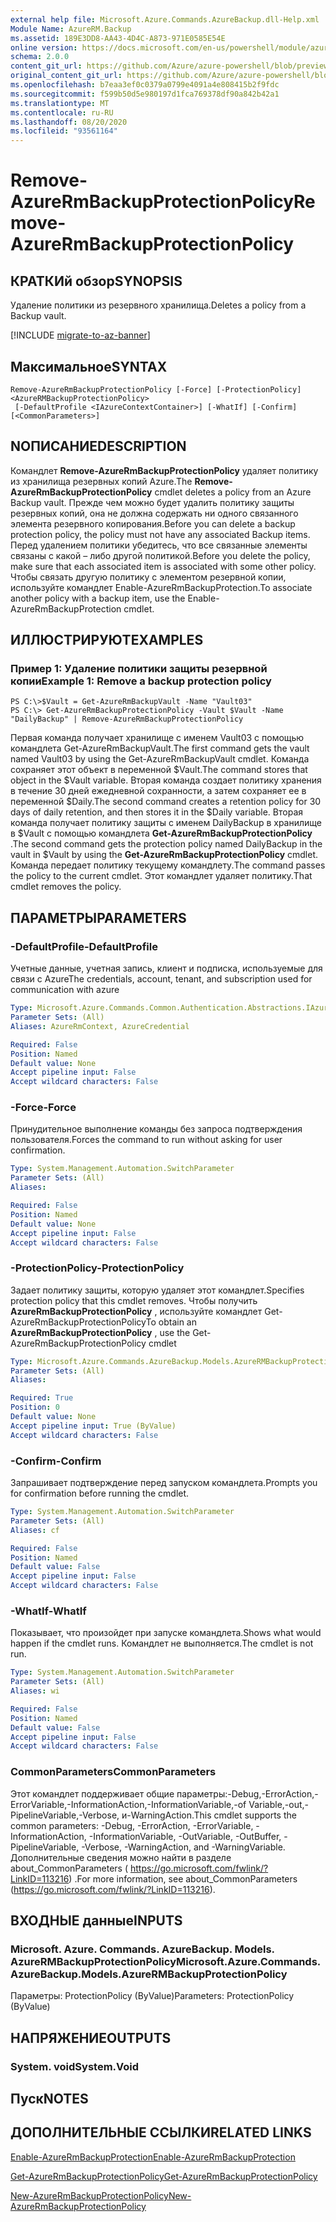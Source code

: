 ```yaml
---
external help file: Microsoft.Azure.Commands.AzureBackup.dll-Help.xml
Module Name: AzureRM.Backup
ms.assetid: 189E3DD8-AA43-4D4C-A873-971E0585E54E
online version: https://docs.microsoft.com/en-us/powershell/module/azurerm.backup/remove-azurermbackupprotectionpolicy
schema: 2.0.0
content_git_url: https://github.com/Azure/azure-powershell/blob/preview/src/ResourceManager/AzureBackup/Commands.AzureBackup/help/Remove-AzureRmBackupProtectionPolicy.md
original_content_git_url: https://github.com/Azure/azure-powershell/blob/preview/src/ResourceManager/AzureBackup/Commands.AzureBackup/help/Remove-AzureRmBackupProtectionPolicy.md
ms.openlocfilehash: b7eaa3ef0c0379a0799e4091a4e808415b2f9fdc
ms.sourcegitcommit: f599b50d5e980197d1fca769378df90a842b42a1
ms.translationtype: MT
ms.contentlocale: ru-RU
ms.lasthandoff: 08/20/2020
ms.locfileid: "93561164"
---
```

# <span data-ttu-id="b6666-101">Remove-AzureRmBackupProtectionPolicy</span><span class="sxs-lookup"><span data-stu-id="b6666-101">Remove-AzureRmBackupProtectionPolicy</span></span>

## <span data-ttu-id="b6666-102">КРАТКИй обзор</span><span class="sxs-lookup"><span data-stu-id="b6666-102">SYNOPSIS</span></span>
<span data-ttu-id="b6666-103">Удаление политики из резервного хранилища.</span><span class="sxs-lookup"><span data-stu-id="b6666-103">Deletes a policy from a Backup vault.</span></span>

[!INCLUDE [migrate-to-az-banner](../../includes/migrate-to-az-banner.md)]

## <span data-ttu-id="b6666-104">Максимальное</span><span class="sxs-lookup"><span data-stu-id="b6666-104">SYNTAX</span></span>

```
Remove-AzureRmBackupProtectionPolicy [-Force] [-ProtectionPolicy] <AzureRMBackupProtectionPolicy>
 [-DefaultProfile <IAzureContextContainer>] [-WhatIf] [-Confirm] [<CommonParameters>]
```

## <span data-ttu-id="b6666-105">NОПИСАНИЕ</span><span class="sxs-lookup"><span data-stu-id="b6666-105">DESCRIPTION</span></span>
<span data-ttu-id="b6666-106">Командлет **Remove-AzureRmBackupProtectionPolicy** удаляет политику из хранилища резервных копий Azure.</span><span class="sxs-lookup"><span data-stu-id="b6666-106">The **Remove-AzureRmBackupProtectionPolicy** cmdlet deletes a policy from an Azure Backup vault.</span></span>
<span data-ttu-id="b6666-107">Прежде чем можно будет удалить политику защиты резервных копий, она не должна содержать ни одного связанного элемента резервного копирования.</span><span class="sxs-lookup"><span data-stu-id="b6666-107">Before you can delete a backup protection policy, the policy must not have any associated Backup items.</span></span>
<span data-ttu-id="b6666-108">Перед удалением политики убедитесь, что все связанные элементы связаны с какой – либо другой политикой.</span><span class="sxs-lookup"><span data-stu-id="b6666-108">Before you delete the policy, make sure that each associated item is associated with some other policy.</span></span>
<span data-ttu-id="b6666-109">Чтобы связать другую политику с элементом резервной копии, используйте командлет Enable-AzureRmBackupProtection.</span><span class="sxs-lookup"><span data-stu-id="b6666-109">To associate another policy with a backup item, use the Enable-AzureRmBackupProtection cmdlet.</span></span>

## <span data-ttu-id="b6666-110">ИЛЛЮСТРИРУЮТ</span><span class="sxs-lookup"><span data-stu-id="b6666-110">EXAMPLES</span></span>

### <span data-ttu-id="b6666-111">Пример 1: Удаление политики защиты резервной копии</span><span class="sxs-lookup"><span data-stu-id="b6666-111">Example 1: Remove a backup protection policy</span></span>
```
PS C:\>$Vault = Get-AzureRmBackupVault -Name "Vault03"
PS C:\> Get-AzureRmBackupProtectionPolicy -Vault $Vault -Name "DailyBackup" | Remove-AzureRmBackupProtectionPolicy
```

<span data-ttu-id="b6666-112">Первая команда получает хранилище с именем Vault03 с помощью командлета Get-AzureRmBackupVault.</span><span class="sxs-lookup"><span data-stu-id="b6666-112">The first command gets the vault named Vault03 by using the Get-AzureRmBackupVault cmdlet.</span></span>
<span data-ttu-id="b6666-113">Команда сохраняет этот объект в переменной $Vault.</span><span class="sxs-lookup"><span data-stu-id="b6666-113">The command stores that object in the $Vault variable.</span></span>
<span data-ttu-id="b6666-114">Вторая команда создает политику хранения в течение 30 дней ежедневной сохранности, а затем сохраняет ее в переменной $Daily.</span><span class="sxs-lookup"><span data-stu-id="b6666-114">The second command creates a retention policy for 30 days of daily retention, and then stores it in the $Daily variable.</span></span>
<span data-ttu-id="b6666-115">Вторая команда получает политику защиты с именем DailyBackup в хранилище в $Vault с помощью командлета **Get-AzureRmBackupProtectionPolicy** .</span><span class="sxs-lookup"><span data-stu-id="b6666-115">The second command gets the protection policy named DailyBackup in the vault in $Vault by using the **Get-AzureRmBackupProtectionPolicy** cmdlet.</span></span>
<span data-ttu-id="b6666-116">Команда передает политику текущему командлету.</span><span class="sxs-lookup"><span data-stu-id="b6666-116">The command passes the policy to the current cmdlet.</span></span>
<span data-ttu-id="b6666-117">Этот командлет удаляет политику.</span><span class="sxs-lookup"><span data-stu-id="b6666-117">That cmdlet removes the policy.</span></span>

## <span data-ttu-id="b6666-118">ПАРАМЕТРЫ</span><span class="sxs-lookup"><span data-stu-id="b6666-118">PARAMETERS</span></span>

### <span data-ttu-id="b6666-119">-DefaultProfile</span><span class="sxs-lookup"><span data-stu-id="b6666-119">-DefaultProfile</span></span>
<span data-ttu-id="b6666-120">Учетные данные, учетная запись, клиент и подписка, используемые для связи с Azure</span><span class="sxs-lookup"><span data-stu-id="b6666-120">The credentials, account, tenant, and subscription used for communication with azure</span></span>

```yaml
Type: Microsoft.Azure.Commands.Common.Authentication.Abstractions.IAzureContextContainer
Parameter Sets: (All)
Aliases: AzureRmContext, AzureCredential

Required: False
Position: Named
Default value: None
Accept pipeline input: False
Accept wildcard characters: False
```

### <span data-ttu-id="b6666-121">-Force</span><span class="sxs-lookup"><span data-stu-id="b6666-121">-Force</span></span>
<span data-ttu-id="b6666-122">Принудительное выполнение команды без запроса подтверждения пользователя.</span><span class="sxs-lookup"><span data-stu-id="b6666-122">Forces the command to run without asking for user confirmation.</span></span>

```yaml
Type: System.Management.Automation.SwitchParameter
Parameter Sets: (All)
Aliases:

Required: False
Position: Named
Default value: None
Accept pipeline input: False
Accept wildcard characters: False
```

### <span data-ttu-id="b6666-123">-ProtectionPolicy</span><span class="sxs-lookup"><span data-stu-id="b6666-123">-ProtectionPolicy</span></span>
<span data-ttu-id="b6666-124">Задает политику защиты, которую удаляет этот командлет.</span><span class="sxs-lookup"><span data-stu-id="b6666-124">Specifies protection policy that this cmdlet removes.</span></span>
<span data-ttu-id="b6666-125">Чтобы получить **AzureRmBackupProtectionPolicy** , используйте командлет Get-AzureRmBackupProtectionPolicy</span><span class="sxs-lookup"><span data-stu-id="b6666-125">To obtain an **AzureRmBackupProtectionPolicy** , use the Get-AzureRmBackupProtectionPolicy cmdlet</span></span>

```yaml
Type: Microsoft.Azure.Commands.AzureBackup.Models.AzureRMBackupProtectionPolicy
Parameter Sets: (All)
Aliases:

Required: True
Position: 0
Default value: None
Accept pipeline input: True (ByValue)
Accept wildcard characters: False
```

### <span data-ttu-id="b6666-126">-Confirm</span><span class="sxs-lookup"><span data-stu-id="b6666-126">-Confirm</span></span>
<span data-ttu-id="b6666-127">Запрашивает подтверждение перед запуском командлета.</span><span class="sxs-lookup"><span data-stu-id="b6666-127">Prompts you for confirmation before running the cmdlet.</span></span>

```yaml
Type: System.Management.Automation.SwitchParameter
Parameter Sets: (All)
Aliases: cf

Required: False
Position: Named
Default value: False
Accept pipeline input: False
Accept wildcard characters: False
```

### <span data-ttu-id="b6666-128">-WhatIf</span><span class="sxs-lookup"><span data-stu-id="b6666-128">-WhatIf</span></span>
<span data-ttu-id="b6666-129">Показывает, что произойдет при запуске командлета.</span><span class="sxs-lookup"><span data-stu-id="b6666-129">Shows what would happen if the cmdlet runs.</span></span>
<span data-ttu-id="b6666-130">Командлет не выполняется.</span><span class="sxs-lookup"><span data-stu-id="b6666-130">The cmdlet is not run.</span></span>

```yaml
Type: System.Management.Automation.SwitchParameter
Parameter Sets: (All)
Aliases: wi

Required: False
Position: Named
Default value: False
Accept pipeline input: False
Accept wildcard characters: False
```

### <span data-ttu-id="b6666-131">CommonParameters</span><span class="sxs-lookup"><span data-stu-id="b6666-131">CommonParameters</span></span>
<span data-ttu-id="b6666-132">Этот командлет поддерживает общие параметры:-Debug,-ErrorAction,-ErrorVariable,-InformationAction,-InformationVariable,-of Variable,-out,-PipelineVariable,-Verbose, и-WarningAction.</span><span class="sxs-lookup"><span data-stu-id="b6666-132">This cmdlet supports the common parameters: -Debug, -ErrorAction, -ErrorVariable, -InformationAction, -InformationVariable, -OutVariable, -OutBuffer, -PipelineVariable, -Verbose, -WarningAction, and -WarningVariable.</span></span> <span data-ttu-id="b6666-133">Дополнительные сведения можно найти в разделе about_CommonParameters ( https://go.microsoft.com/fwlink/?LinkID=113216) .</span><span class="sxs-lookup"><span data-stu-id="b6666-133">For more information, see about_CommonParameters (https://go.microsoft.com/fwlink/?LinkID=113216).</span></span>

## <span data-ttu-id="b6666-134">ВХОДНЫЕ данные</span><span class="sxs-lookup"><span data-stu-id="b6666-134">INPUTS</span></span>

### <span data-ttu-id="b6666-135">Microsoft. Azure. Commands. AzureBackup. Models. AzureRMBackupProtectionPolicy</span><span class="sxs-lookup"><span data-stu-id="b6666-135">Microsoft.Azure.Commands.AzureBackup.Models.AzureRMBackupProtectionPolicy</span></span>
<span data-ttu-id="b6666-136">Параметры: ProtectionPolicy (ByValue)</span><span class="sxs-lookup"><span data-stu-id="b6666-136">Parameters: ProtectionPolicy (ByValue)</span></span>

## <span data-ttu-id="b6666-137">НАПРЯЖЕНИЕ</span><span class="sxs-lookup"><span data-stu-id="b6666-137">OUTPUTS</span></span>

### <span data-ttu-id="b6666-138">System. void</span><span class="sxs-lookup"><span data-stu-id="b6666-138">System.Void</span></span>

## <span data-ttu-id="b6666-139">Пуск</span><span class="sxs-lookup"><span data-stu-id="b6666-139">NOTES</span></span>

## <span data-ttu-id="b6666-140">ДОПОЛНИТЕЛЬНЫЕ ССЫЛКИ</span><span class="sxs-lookup"><span data-stu-id="b6666-140">RELATED LINKS</span></span>

[<span data-ttu-id="b6666-141">Enable-AzureRmBackupProtection</span><span class="sxs-lookup"><span data-stu-id="b6666-141">Enable-AzureRmBackupProtection</span></span>](./Enable-AzureRmBackupProtection.md)

[<span data-ttu-id="b6666-142">Get-AzureRmBackupProtectionPolicy</span><span class="sxs-lookup"><span data-stu-id="b6666-142">Get-AzureRmBackupProtectionPolicy</span></span>](./Get-AzureRmBackupProtectionPolicy.md)

[<span data-ttu-id="b6666-143">New-AzureRmBackupProtectionPolicy</span><span class="sxs-lookup"><span data-stu-id="b6666-143">New-AzureRmBackupProtectionPolicy</span></span>](./New-AzureRmBackupProtectionPolicy.md)


